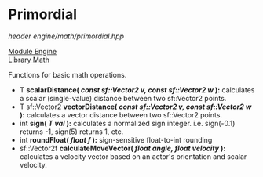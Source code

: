 # Primordial
*header*
*engine/math/primordial.hpp*

[Module Engine](../engine.md)  
[Library Math](math.md)

Functions for basic math operations.

- T **scalarDistance( *const sf::Vector2<T> v, const sf::Vector2<T> w* ):** calculates a scalar (single-value) distance between two sf::Vector2 points.
- T sf::Vector2<T> **vectorDistance( *const sf::Vector2<T> v, const sf::Vector2<T> w* ):** calculates a vector distance between two sf::Vector2 points.
- int **sign( *T val* ):** calculates a normalized sign integer. i.e. sign(-0.1) returns -1, sign(5) returns 1, etc.
- int **roundFloat( *float f* ):** sign-sensitive float-to-int rounding
- sf::Vector2f **calculateMoveVector( *float angle, float velocity* ):** calculates a velocity vector based on an actor's orientation and scalar velocity.
